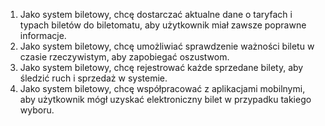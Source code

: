 1. Jako system biletowy, chcę dostarczać aktualne dane o taryfach i typach
biletów do biletomatu, aby użytkownik miał zawsze poprawne informacje.
2. Jako system biletowy, chcę umożliwiać sprawdzenie ważności biletu w czasie
rzeczywistym, aby zapobiegać oszustwom.
3. Jako system biletowy, chcę rejestrować każde sprzedane bilety, aby śledzić
ruch i sprzedaż w systemie.
4. Jako system biletowy, chcę współpracować z aplikacjami mobilnymi, aby
użytkownik mógł uzyskać elektroniczny bilet w przypadku takiego wyboru.
